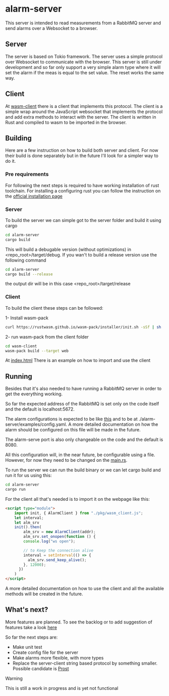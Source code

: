 # alarm-server

This server is intended to read measurements from a RabbitMQ server and send alarms over a Websocket to a browser.

## Server

The server is based on Tokio framework. The server uses a simple protocol over Websocket to communicate with the browser. This server is still under development and so far only support a very simple alarm type where it will set the alarm if the meas is equal to the set value. The reset works the same way.

## Client

At [wasm-client](./wasm-client) there is a client that implements this protocol. The client is a simple wrap around the JavaScript websocket that implements the protocol and add extra methods to interact with the server.
The client is written in Rust and compiled to wasm to be imported in the browser.


## Building

Here are a few instruction on how to build both server and client. For now their build is done separately but in the future I'll look for a simpler way to do it.

### Pre requirements
For following the next steps is required to have working installation of rust toolchain. For installing a configuring rust you can follow the instruction on the [official installation page](https://www.rust-lang.org/tools/install)

### Server
To build the server we can simple got to the server folder and build it using cargo

```bash
cd alarm-server
cargo build
```
This will build a debugable version (without optimizations) in <repo_root>/target/debug. If you wan't to build a release version use the following command

```bash
cd alarm-server
cargo build --release
```

the output dir will be in this case <repo_root>/target/release


### Client
To build the client these steps can be followed:

1- Install wasm-pack
```bash
curl https://rustwasm.github.io/wasm-pack/installer/init.sh -sSf | sh
```

2- run wasm-pack from the client folder
```bash
cd wasm-client
wasm-pack build --target web
```

At [index.html](./wasm-client/index.html) There is an example on how to import and use the client


## Running

Besides that it's also needed to have running a RabbitMQ server in order to get the everything working.

So far the expected address of the RabbitMQ is set only on the code itself and the default is localhost:5672.

The alarm configurations is expected to be like [this](./alarm-server/examples/config.yaml) and to be at ./alarm-server/examples/config.yaml. A more detailed documentation on how the alarm should be configured on this file will be made in the future.

The alarm-serve port is also only changeable on the code and the default is 8080.

All this configuration will, in the near future, be configurable using a file. However, for now they need to be changed on the [main.rs](./alarm-server/src/main.rs).

To run the server we can run the build binary or we can let cargo build and run it for us using this:

```bash
cd alarm-server
cargo run
```

For the client all that's needed is to import it on the webpage like this:
```html 
<script type="module">
    import init, { AlarmClient } from "./pkg/wasm_client.js";
    let interval;
    let alm_srv
    init().then(
        alm_srv = new AlarmClient(addr);
        alm_srv.set_onopen(function () {
        console.log("ws open");

        // to Keep the connection alive
        interval = setInterval(() => {
          alm_srv.send_keep_alive();
        }, 12000);
      })
    )
</script>
```

A more detailed documentation on how to use the client and all the available methods will be created in the future.

## What's next?

More features are planned. To see the backlog or to add suggestion of features take a look [here](https://github.com/users/mzaniolo/projects/1/views/3?sliceBy%5BcolumnId%5D=)


So far the next steps are:

 - Make unit test
 - Create config file for the server
 - Make alarms more flexible, with more types
 - Replace the server-client string based protocol by something smaller. Possible candidate is [Prost](https://github.com/tokio-rs/prost)


> [!WARNING]
> This is still a work in progress and is yet not functional
